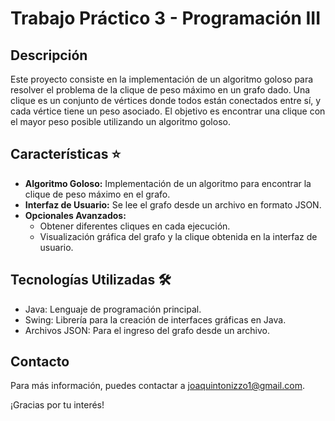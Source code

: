 # Trabajo Práctico 3 - Programación III

## Descripción

Este proyecto consiste en la implementación de un algoritmo goloso para resolver el problema de la clique de peso máximo en un grafo dado. Una clique es un conjunto de vértices donde todos están conectados entre sí, y cada vértice tiene un peso asociado. El objetivo es encontrar una clique con el mayor peso posible utilizando un algoritmo goloso.

## Características ⭐​

- **Algoritmo Goloso:** Implementación de un algoritmo para encontrar la clique de peso máximo en el grafo.
- **Interfaz de Usuario:** Se lee el grafo desde un archivo en formato JSON.
- **Opcionales Avanzados:**
  - Obtener diferentes cliques en cada ejecución.
  - Visualización gráfica del grafo y la clique obtenida en la interfaz de usuario.

## Tecnologías Utilizadas 🛠️

- Java: Lenguaje de programación principal.
- Swing: Librería para la creación de interfaces gráficas en Java.
- Archivos JSON: Para el ingreso del grafo desde un archivo.

## Contacto

Para más información, puedes contactar a [joaquintonizzo1@gmail.com](mailto:joaquintonizzo1@gmail.com).

¡Gracias por tu interés!
